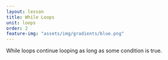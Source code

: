 ```yaml
---
layout: lesson
title: While Loops
unit: loops
order: 2
feature-img: "assets/img/gradients/blue.png"
---
```


While loops continue looping as long as some condition is true.